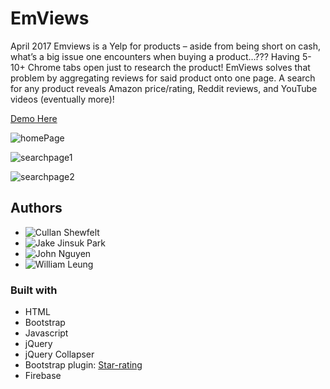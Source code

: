 # EmViews
April 2017
Emviews is a Yelp for products – aside from being short on cash, what’s a big issue one encounters when buying a product…??? Having 5-10+ Chrome tabs open just to research the product! EmViews solves that problem by aggregating reviews for said product onto one page. A search for any product reveals Amazon price/rating, Reddit reviews, and YouTube videos (eventually more)!

[Demo Here](https://emviews.github.io/EmViews/) 

![homePage](https://user-images.githubusercontent.com/16066443/27000247-3fb0e492-4d62-11e7-9efd-dd53c0d07228.JPG)

![searchpage1](https://user-images.githubusercontent.com/16066443/27000252-6d8d6372-4d62-11e7-8742-67004bfb09dd.JPG)

![searchpage2](https://user-images.githubusercontent.com/16066443/27000253-700ba974-4d62-11e7-864a-01564002bd8d.JPG)

## Authors
 - ![Cullan Shewfelt](https://github.com/cullanrocks)
 - ![Jake Jinsuk Park](https://github.com/bluffingtuna)
 - ![John Nguyen](https://github.com/drjohnsez)
 - ![William Leung](https://github.com/thisiswhale)


### Built with
 - HTML
 - Bootstrap
 - Javascript
 - jQuery
 - jQuery Collapser
 - Bootstrap plugin: [Star-rating](http://plugins.krajee.com/star-rating)
 - Firebase
